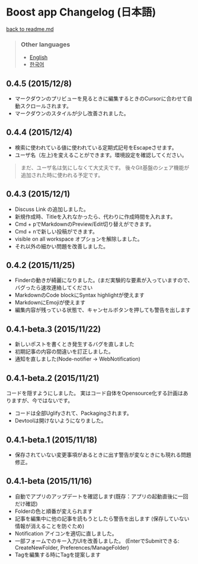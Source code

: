 # Boost app Changelog (日本語)

[back to readme.md](readme.md)

> ### Other languages
> - [English](changelog.md)
> - [한국어](changelog-kr.md)

## 0.4.5 (2015/12/8)

- マークダウンのプリビューを見るときに編集するときのCursorに合わせて自動スクロールされます。
- マークダウンのスタイルが少し改善されました。

## 0.4.4 (2015/12/4)

- 検索に使われている値に使われている定期式記号をEscapeさせます。
- ユーザ名（左上)を変えることができます。環境設定を確認してください。

> まだ、ユーザ名は気にしなくて大丈夫です。
> 後々Git基盤のシェア機能が追加された時に使われる予定です。

## 0.4.3 (2015/12/1)

- Discuss Link の追加しました。
- 新規作成時、Titleを入れなかったら、代わりに作成時間を入れます。
- Cmd + pでMarkdownのPreview/Edit切り替えができます。
- Cmd + nで新しい投稿ができます。
- visible on all workspace オプションを解除しました。
- それ以外の細かい問題を改善しました。

## 0.4.2 (2015/11/25)

- Finderの動きが綺麗になりました。(まだ実験的な要素が入っていますので、バグったら速攻連絡してください
- MarkdownのCode blockにSyntax highlightが使えます
- MarkdownにEmojiが使えます
- 編集内容が残っている状態で、キャンセルボタンを押しても警告を出します

## 0.4.1-beta.3 (2015/11/22)

- 新しいポストを書くとき発生するバグを直しました
- 初期記事の内容の間違いを訂正しました。
- 通知を直しました(Node-notifier -> WebNotification)

## 0.4.1-beta.2 (2015/11/21)

コードを隠すようにしました。
実はコード自体をOpensource化する計画はありますが、今ではないです。

- コードは全部Uglifyされて、Packagingされます。
- Devtoolは開けないようになりました。

## 0.4.1-beta.1 (2015/11/18)

- 保存されていない変更事項があるときに出す警告が変なときにも現れる問題修正。

## 0.4.1-beta (2015/11/16)

- 自動でアプリのアップデートを確認します(既存：アプリの起動直後に一回だけ確認)
- Folderの色と順番が変えられます
- 記事を編集中に他の記事を読もうとしたら警告を出します (保存していない情報が消えることを防ぐため)
- Notification アイコンを適切に直しました。
- 一部フォームでのキー入力UIを改善しました。
(EnterでSubmitできる: CreateNewFolder, Preferences/ManageFolder)
- Tagを編集する時にTagを提案します
